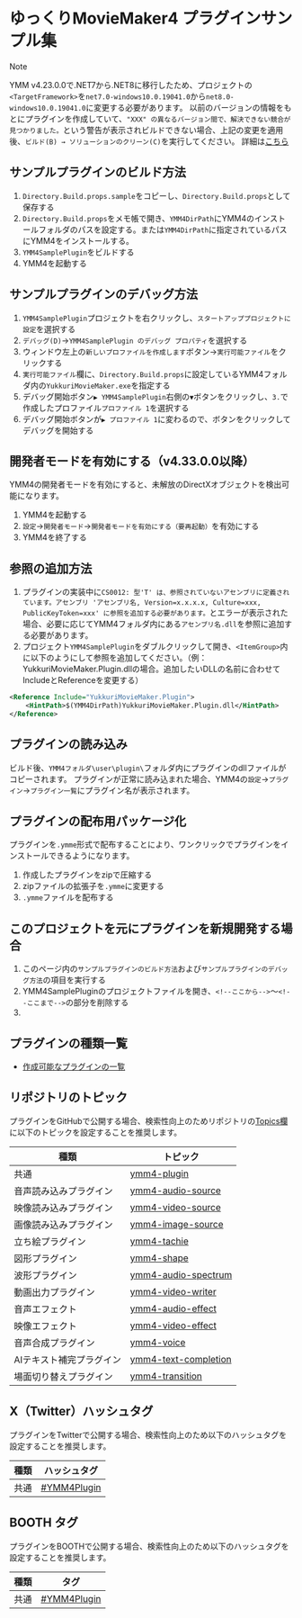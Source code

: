﻿# ゆっくりMovieMaker4 プラグインサンプル集

> [!NOTE]
> YMM v4.23.0.0で.NET7から.NET8に移行したため、プロジェクトの`<TargetFramework>`を`net7.0-windows10.0.19041.0`から`net8.0-windows10.0.19041.0`に変更する必要があります。
> 以前のバージョンの情報をもとにプラグインを作成していて、`"XXX" の異なるバージョン間で、解決できない競合が見つかりました。`という警告が表示されビルドできない場合、上記の変更を適用後、`ビルド(B) → ソリューションのクリーン(C)`を実行してください。
> 詳細は[こちら](./Migration.md)

## サンプルプラグインのビルド方法
1. `Directory.Build.props.sample`をコピーし、`Directory.Build.props`として保存する
1. `Directory.Build.props`をメモ帳で開き、`YMM4DirPath`にYMM4のインストールフォルダのパスを設定する。または`YMM4DirPath`に指定されているパスにYMM4をインストールする。
1. `YMM4SamplePlugin`をビルドする
1. YMM4を起動する

## サンプルプラグインのデバッグ方法
1. `YMM4SamplePlugin`プロジェクトを右クリックし、`スタートアッププロジェクトに設定`を選択する
1. `デバッグ(D)`→`YMM4SamplePlugin のデバッグ プロパティ`を選択する
1. ウィンドウ左上の`新しいプロファイルを作成します`ボタン→`実行可能ファイル`をクリックする
1. `実行可能ファイル`欄に、`Directory.Build.props`に設定しているYMM4フォルダ内の`YukkuriMovieMaker.exe`を指定する
1. デバッグ開始ボタン`▶ YMM4SamplePlugin`右側の`▼`ボタンをクリックし、`3.`で作成したプロファイル`プロファイル 1`を選択する
1. デバッグ開始ボタンが`▶ プロファイル 1`に変わるので、ボタンをクリックしてデバッグを開始する

## 開発者モードを有効にする（v4.33.0.0以降）
YMM4の開発者モードを有効にすると、未解放のDirectXオブジェクトを検出可能になります。
1. YMM4を起動する
1. `設定`→`開発者モード`→`開発者モードを有効にする（要再起動）`を有効にする
1. YMM4を終了する

## 参照の追加方法
1. プラグインの実装中に`CS0012: 型'T' は、参照されていないアセンブリに定義されています。アセンブリ 'アセンブリ名, Version=x.x.x.x, Culture=xxx, PublicKeyToken=xxx' に参照を追加する必要があります。`とエラーが表示された場合、必要に応じてYMM4フォルダ内にある`アセンブリ名.dll`を参照に追加する必要があります。
1. プロジェクト`YMM4SamplePlugin`をダブルクリックして開き、`<ItemGroup>`内に以下のようにして参照を追加してください。（例：YukkuriMovieMaker.Plugin.dllの場合。追加したいDLLの名前に合わせてIncludeとReferenceを変更する）
```xml
<Reference Include="YukkuriMovieMaker.Plugin">
	<HintPath>$(YMM4DirPath)YukkuriMovieMaker.Plugin.dll</HintPath>
</Reference>
```

## プラグインの読み込み
ビルド後、`YMM4フォルダ\user\plugin\`フォルダ内にプラグインのdllファイルがコピーされます。
プラグインが正常に読み込まれた場合、YMM4の`設定`→`プラグイン`→`プラグイン一覧`にプラグイン名が表示されます。

## プラグインの配布用パッケージ化
プラグインを`.ymme`形式で配布することにより、ワンクリックでプラグインをインストールできるようになります。
1. 作成したプラグインをzipで圧縮する
1. zipファイルの拡張子を`.ymme`に変更する
1. `.ymme`ファイルを配布する

## このプロジェクトを元にプラグインを新規開発する場合
1. このページ内の`サンプルプラグインのビルド方法`および`サンプルプラグインのデバッグ方法`の項目を実行する
1. YMM4SamplePluginのプロジェクトファイルを開き、`<!--ここから-->`～`<!--ここまで-->`の部分を削除する
1. 

## プラグインの種類一覧
- [作成可能なプラグインの一覧](./YMM4SamplePluign/)

## リポジトリのトピック
プラグインをGitHubで公開する場合、検索性向上のためリポジトリの[Topics欄](https://docs.github.com/ja/repositories/managing-your-repositorys-settings-and-features/customizing-your-repository/classifying-your-repository-with-topics)に以下のトピックを設定することを推奨します。

| 種類 | トピック |
| --- | --- |
| 共通 | [ymm4-plugin](https://github.com/topics/ymm4-plugin) |
| 音声読み込みプラグイン | [ymm4-audio-source](https://github.com/topics/ymm4-audio-source) |
| 映像読み込みプラグイン | [ymm4-video-source](https://github.com/topics/ymm4-video-source) |
| 画像読み込みプラグイン | [ymm4-image-source](https://github.com/topics/ymm4-image-source) |
| 立ち絵プラグイン | [ymm4-tachie](https://github.com/topics/ymm4-tachie) |
| 図形プラグイン | [ymm4-shape](https://github.com/topics/ymm4-shape) |
| 波形プラグイン | [ymm4-audio-spectrum](https://github.com/topics/ymm4-audio-spectrum) |
| 動画出力プラグイン | [ymm4-video-writer](https://github.com/topics/ymm4-video-writer) |
| 音声エフェクト | [ymm4-audio-effect](https://github.com/topics/ymm4-audio-effect) |
| 映像エフェクト | [ymm4-video-effect](https://github.com/topics/ymm4-video-effect) |
| 音声合成プラグイン | [ymm4-voice](https://github.com/topics/ymm4-voice) |
| AIテキスト補完プラグイン | [ymm4-text-completion](https://github.com/topics/ymm4-text-completion) |
| 場面切り替えプラグイン | [ymm4-transition](https://github.com/topics/ymm4-transition) |

## X（Twitter）ハッシュタグ
プラグインをTwitterで公開する場合、検索性向上のため以下のハッシュタグを設定することを推奨します。

| 種類 | ハッシュタグ |
| --- | --- |
| 共通 | [#YMM4Plugin](https://twitter.com/search?q=%23YMM4Plugin) |

## BOOTH タグ
プラグインをBOOTHで公開する場合、検索性向上のため以下のハッシュタグを設定することを推奨します。

| 種類 | タグ |
| --- | --- |
| 共通 | [#YMM4Plugin](https://booth.pm/ja/search/YMM4Plugin) |